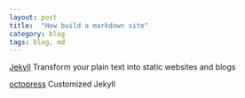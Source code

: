 ```yaml
---
layout: post
title:  "How build a markdown site"
category: blog
tags: blog, md
---
```


[Jekyll][jekyll]
Transform your plain text into static websites and blogs

[octopress][octopress]
Customized Jekyll

[octopress]: http://octopress.org/
[jekyll]: http://jekyllrb.com